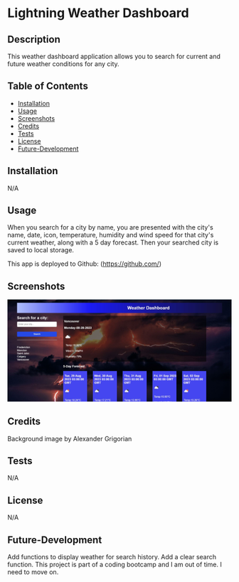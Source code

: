 # Lightning Weather Dashboard

## Description

This weather dashboard application allows you to search for current and future weather conditions for any city.

## Table of Contents

- [Installation](#installation)
- [Usage](#usage)
- [Screenshots](#Screenshots)
- [Credits](#credits)
- [Tests](#tests)
- [License](#license)
- [Future-Development](#Future-Development)

## Installation

N/A

## Usage

When you search for a city by name, you are presented with the city's name, date, icon, temperature, humidity and wind speed for that city's current weather, along with a 5 day forecast. Then your searched city is saved to local storage.

This app is deployed to Github:
(https://github.com/)

## Screenshots

![Application](Screenshots/ss1.jpg)

## Credits

Background image by Alexander Grigorian

## Tests

N/A

## License

N/A

## Future-Development

Add functions to display weather for search history. Add a clear search function. This project is part of a coding bootcamp and I am out of time. I need to move on.
